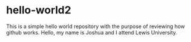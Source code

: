 # hello-world2
This is a simple hello world repository with the purpose of reviewing how github works.
Hello, my name is Joshua and I attend Lewis University.
